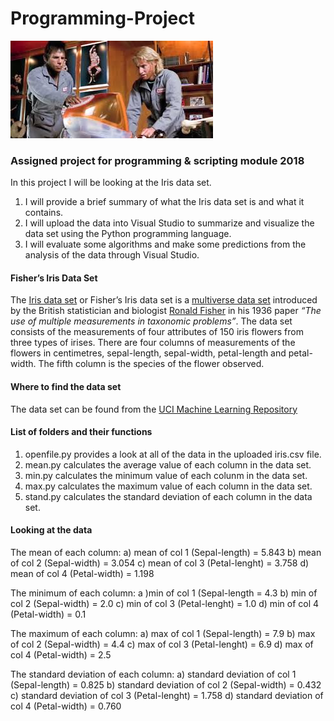 # Programming-Project
![](Zoolander.jpg)
### Assigned project for programming &amp; scripting module 2018
In this project I will be looking at the Iris data set. 
1) I will provide a brief summary of what the Iris data set is and what it contains. 
2) I will upload the data into Visual Studio to summarize and visualize the data set using the Python programming language.
3) I will evaluate some algorithms and make some predictions from the analysis of the data through Visual Studio.

#### Fisher’s Iris Data Set

The [Iris data set](https://en.wikipedia.org/wiki/Iris_flower_data_set) or Fisher’s Iris data set is a [multiverse data set](https://en.wikipedia.org/wiki/Multivariate_statistics) introduced by the British statistician and biologist [Ronald Fisher](http://www.newworldencyclopedia.org/entry/Ronald_Fisher) in his 1936 paper *“The use of multiple measurements in taxonomic problems”*.
The data set consists of the measurements of four attributes of 150 iris flowers from three types of irises. There are four columns of measurements of the flowers in centimetres, sepal-length, sepal-width, petal-length and petal-width. The fifth column is the species of the flower observed.

#### Where to find the data set

The data set can be found from the [UCI Machine Learning Repository](https://archive.ics.uci.edu/ml/datasets/iris) 

#### List of folders and their functions

1) openfile.py provides a look at all of the data in the uploaded iris.csv file.
2) mean.py calculates the average value of each column in the data set.
3) min.py calculates the minimum value of each colunm in the data set.
4) max.py calculates the maximum value of each column in the data set.
5) stand.py calculates the standard deviation of each column in the data set.

#### Looking at the data

The mean of each column:
a) mean of col 1 (Sepal-length)  = 5.843
b) mean of col 2 (Sepal-width)   = 3.054
c) mean of col 3 (Petal-lenght)  = 3.758
d) mean of col 4 (Petal-width)   = 1.198

The minimum of each column:
a )min of col 1 (Sepal-length   = 4.3
b) min of col 2 (Sepal-width)   = 2.0
c) min of col 3 (Petal-lenght)  = 1.0
d) min of col 4 (Petal-width)   = 0.1

The maximum of each column:
a) max of col 1 (Sepal-length)  = 7.9
b) max of col 2 (Sepal-width)   = 4.4
c) max of col 3 (Petal-lenght)  = 6.9
d) max of col 4 (Petal-width)   = 2.5

The standard deviation of each column:
a) standard deviation of col 1 (Sepal-length)  = 0.825
b) standard deviation of col 2 (Sepal-width)   = 0.432
c) standard deviation of col 3 (Petal-lenght)  = 1.758
d) standard deviation of col 4 (Petal-width)   = 0.760




